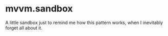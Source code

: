 mvvm.sandbox
============

A little sandbox just to remind me how this pattern works, when I inevitably forget all about it.

